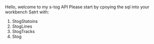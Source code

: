 Hello, welcome to my s-tog API
Please start by cpoying the sql into your workbench
Satrt with:
1) StogStatoins
2) StogLines
3) StogTracks
4) Stog
